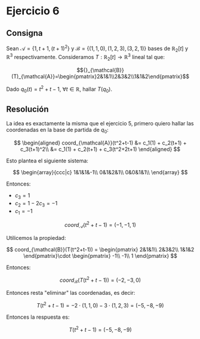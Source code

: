 # Ejercicio 6

## Consigna

Sean $\mathcal{A}=\{1,t+1,(t+1)^2\}$ y $\mathcal{B}=\{(1,1,0),(1,2,3),(3,2,1)\}$ bases de $\mathbb{R}_2[t]$ y $\mathbb{R}^3$ respectivamente. Consideramos $T:\mathbb{R}_2[t]\to\mathbb{R}^3$ lineal tal que: 

$${}_{\mathcal{B}}(T)_{\mathcal{A}}=\begin{pmatrix}2&1&1\\2&3&2\\1&1&2\end{pmatrix}$$
 
Dado $q_0(t)=t^2+t-1$, $\forall t\in\mathbb{R}$, hallar $T(q_0)$.

## Resolución

La idea es exactamente la misma que el ejercicio 5, primero quiero hallar las coordenadas en la base de partida de $q_0$:

$$
\begin{aligned}
coord_{\mathcal{A}}(t^2+t-1) &= c_1(1) + c_2(t+1) + c_3(t+1)^2\\
&= c_1(1) + c_2(t+1) + c_3(t^2+2t+1)
\end{aligned}
$$

Esto plantea el siguiente sistema:

$$
\begin{array}{ccc|c}
1&1&1&-1\\
0&1&2&1\\
0&0&1&1\\
\end{array}
$$

Entonces:

- $c_3=1$
- $c_2=1-2c_3=-1$
- $c_1=-1$

$$coord_{\mathcal{A}}(t^2+t-1) = (-1,-1,1)$$

Utilicemos la propiedad:

$$
coord_{\mathcal{B}}(T(t^2+t-1)) =
\begin{pmatrix}
2&1&1\\
2&3&2\\
1&1&2
\end{pmatrix}\cdot
\begin{pmatrix}
-1\\
-1\\
1
\end{pmatrix}
$$

Entonces:

$$
coord_{\mathcal{B}}(T(t^2+t-1)) = (-2,-3,0)
$$

Entonces resta "eliminar" las coordenadas, es decir:

$$
T(t^2+t-1) = -2\cdot(1,1,0)-3\cdot(1,2,3) = (-5,-8,-9)
$$

Entonces la respuesta es:

$$T(t^2+t-1) = (-5,-8,-9)$$